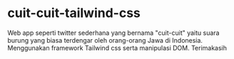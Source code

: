 # cuit-cuit-tailwind-css
Web app seperti twitter sederhana yang bernama "cuit-cuit" yaitu suara burung yang biasa terdengar oleh orang-orang Jawa di Indonesia. Menggunakan framework Tailwind css serta manipulasi DOM. Terimakasih
